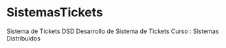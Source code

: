# SistemasTickets
Sistema de Tickets  DSD
Desarrollo de Sistema de Tickets
Curso : Sistemas Distribuidos
